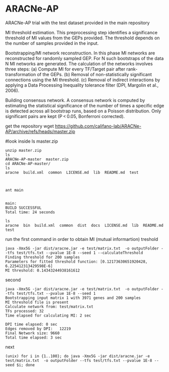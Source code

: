 # ARACNe-AP
ARACNe-AP trial with the test dataset provided in the main repository



MI threshold estimation. This preprocessing step identifies a significance threshold of MI values from the GEPs provided. The threshold depends on the number of samples provided in the input.

Bootstrapping/MI network reconstruction. In this phase MI networks are reconstructed for randomly sampled GEP. For N such bootstraps of the data N MI networks are generated. The calculation of the networks involves three steps: (a) Compute MI for every TF/Target pair after rank-transformation of the GEPs. (b) Removal of non-statistically significant connections using the MI threshold. (c) Removal of indirect interactions by applying a Data Processing Inequality tolerance filter (DPI, Margolin et al., 2006).

Building consensus network. A consensus network is computed by estimating the statistical significance of the number of times a specific edge is detected across all bootstrap runs, based on a Poisson distribution. Only significant pairs are kept (P < 0.05, Bonferroni corrected).




get the repository
	wget https://github.com/califano-lab/ARACNe-AP/archive/refs/heads/master.zip

#look inside
	ls
	master.zip  

	unzip master.zip
	ls
	ARACNe-AP-master  master.zip
	cd ARACNe-AP-master/
 	ls
	aracne  build.xml  common  LICENSE.md  lib  README.md  test



	ant main


	main:
	BUILD SUCCESSFUL
	Total time: 24 seconds
	
	ls
	aracne  bin  build.xml  common  dist  docs  LICENSE.md  lib  README.md  test

run the first command in order to obtain MI (mutual informartion) treshold
	
	java -Xmx5G -jar dist/aracne.jar -e test/matrix.txt  -o outputFolder --tfs test/tfs.txt --pvalue 1E-8 --seed 1 --calculateThreshold
	Finding threshold for 200 samples
	Parameters for fitted threshold function: [0.12173630651920428, 6.225412313429598E-6]
	MI threshold: 0.14343244938161612

second


	java -Xmx5G -jar dist/aracne.jar -e test/matrix.txt  -o outputFolder --tfs test/tfs.txt --pvalue 1E-8 --seed 1
	Bootstrapping input matrix 1 with 3971 genes and 200 samples
	MI threshold file is present
	Calculate network from: test/matrix.txt
	TFs processed: 32
	Time elapsed for calculating MI: 2 sec

	DPI time elapsed: 0 sec
	Edges removed by DPI:	12219
	Final Network size:	9660
	Total time elapsed: 3 sec
	
	
next

	(unix) for i in {1..100}; do java -Xmx5G -jar dist/aracne.jar -e test/matrix.txt  -o outputFolder --tfs test/tfs.txt --pvalue 1E-8 --seed $i; done
	
	
